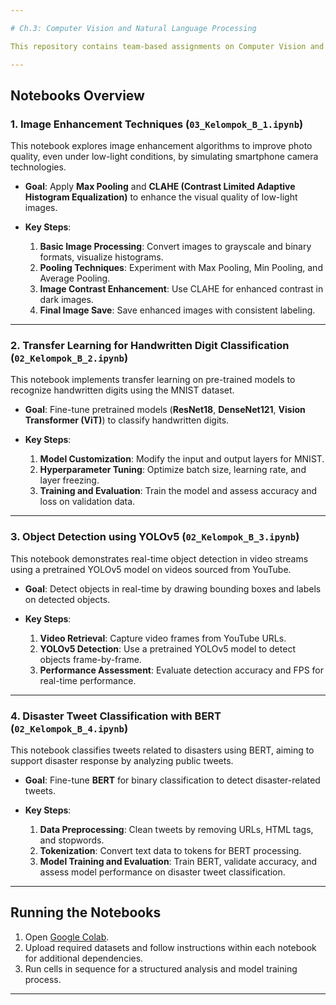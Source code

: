 ```yaml
---

# Ch.3: Computer Vision and Natural Language Processing

This repository contains team-based assignments on Computer Vision and Natural Language Processing (NLP), focusing on practical applications in image enhancement, object detection, and text classification. The tasks utilize advanced techniques such as transfer learning and pretrained models to address real-world problems.

---
```


## Notebooks Overview

### 1. Image Enhancement Techniques (`03_Kelompok_B_1.ipynb`)

This notebook explores image enhancement algorithms to improve photo quality, even under low-light conditions, by simulating smartphone camera technologies.

- **Goal**: Apply **Max Pooling** and **CLAHE (Contrast Limited Adaptive Histogram Equalization)** to enhance the visual quality of low-light images.
  
- **Key Steps**:
  1. **Basic Image Processing**: Convert images to grayscale and binary formats, visualize histograms.
  2. **Pooling Techniques**: Experiment with Max Pooling, Min Pooling, and Average Pooling.
  3. **Image Contrast Enhancement**: Use CLAHE for enhanced contrast in dark images.
  4. **Final Image Save**: Save enhanced images with consistent labeling.

---

### 2. Transfer Learning for Handwritten Digit Classification (`02_Kelompok_B_2.ipynb`)

This notebook implements transfer learning on pre-trained models to recognize handwritten digits using the MNIST dataset.

- **Goal**: Fine-tune pretrained models (**ResNet18**, **DenseNet121**, **Vision Transformer (ViT)**) to classify handwritten digits.
  
- **Key Steps**:
  1. **Model Customization**: Modify the input and output layers for MNIST.
  2. **Hyperparameter Tuning**: Optimize batch size, learning rate, and layer freezing.
  3. **Training and Evaluation**: Train the model and assess accuracy and loss on validation data.

---

### 3. Object Detection using YOLOv5 (`02_Kelompok_B_3.ipynb`)

This notebook demonstrates real-time object detection in video streams using a pretrained YOLOv5 model on videos sourced from YouTube.

- **Goal**: Detect objects in real-time by drawing bounding boxes and labels on detected objects.
  
- **Key Steps**:
  1. **Video Retrieval**: Capture video frames from YouTube URLs.
  2. **YOLOv5 Detection**: Use a pretrained YOLOv5 model to detect objects frame-by-frame.
  3. **Performance Assessment**: Evaluate detection accuracy and FPS for real-time performance.

---

### 4. Disaster Tweet Classification with BERT (`02_Kelompok_B_4.ipynb`)

This notebook classifies tweets related to disasters using BERT, aiming to support disaster response by analyzing public tweets.

- **Goal**: Fine-tune **BERT** for binary classification to detect disaster-related tweets.
  
- **Key Steps**:
  1. **Data Preprocessing**: Clean tweets by removing URLs, HTML tags, and stopwords.
  2. **Tokenization**: Convert text data to tokens for BERT processing.
  3. **Model Training and Evaluation**: Train BERT, validate accuracy, and assess model performance on disaster tweet classification.

---

## Running the Notebooks

1. Open [Google Colab](https://colab.research.google.com/).
2. Upload required datasets and follow instructions within each notebook for additional dependencies.
3. Run cells in sequence for a structured analysis and model training process.

---

